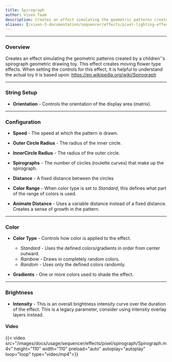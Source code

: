 ```yaml
---
title: Spirograph
author: Vixen Team
description: Creates an effect simulating the geometric patterns created by a children''s spirograph geometric drawing toy. 
aliases: [/vixen-3-documentation/sequencer/effects/pixel-lighting-effects/spirograph/]
---
```


---

### Overview


Creates an effect simulating the geometric patterns created by a children''s spirograph geometric drawing toy. 
This effect creates moving flower type effects. When setting the controls for this effect, it is helpful to understand the actual toy it is based upon: 
<https://en.wikipedia.org/wiki/Spirograph>

---

### String Setup
    
  * **Orientation** - Controls the orientation of the display area (matrix).
---

### Configuration

* **Speed** - The speed at which the pattern is drawn.

* **Outer Circle Radius** - The radius of the inner circle.

* **InnerCircle Radius** - The radius of the outer circle.

* **Spirographs** - The number of circles (roulette curves) that make up the spirograph.

* **Distance** - A fixed distance between the circles

* **Color Range** - When color type is set to _Standard_, this defines what part of the range of colors is used.

* **Animate Distance** - Uses a variable distance instead of a fixed distance. Creates a sense of growth in the pattern.


---

### Color

* **Color Type** -  Controls how color is applied to the effect.
    * _Standard_ - Uses the defined colors/gradients in order from center outward.  
    * _Rainbow_ - Draws in completely random colors.  
    * _Random_ - Uses only the defined colors randomly.

* **Gradients** - One or more colors used to shade the effect.
   
---

### Brightness

* **Intensity** - This is an overall brightness intensity curve over the duration of the effect.
                  This is a legacy parameter, consider using intensity overlay layers instead.

#### Video

{{< video src="/images/docs/usage/sequencer/effects/pixel/spirograph/Spirograph.m4v" height="110" width="110" preload="auto" autoplay="autoplay" loop="loop" type="video/mp4">}}
